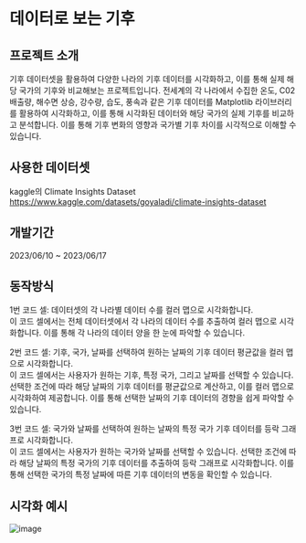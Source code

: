 # 데이터로 보는 기후

## 프로젝트 소개
기후 데이터셋을 활용하여 다양한 나라의 기후 데이터를 시각화하고, 이를 통해 실제 해당 국가의 기후와 비교해보는 프로젝트입니다. 전세계의 각 나라에서 수집한 온도, C02 배출량, 해수면 상승, 강수량, 습도, 풍속과 같은 기후 데이터를 Matplotlib 라이브러리를 활용하여 시각화하고, 이를 통해 시각화된 데이터와 해당 국가의 실제 기후를 비교하고 분석합니다. 이를 통해 기후 변화의 영향과 국가별 기후 차이를 시각적으로 이해할 수 있습니다.

## 사용한 데이터셋
kaggle의 Climate Insights Dataset   
https://www.kaggle.com/datasets/goyaladi/climate-insights-dataset

## 개발기간
2023/06/10 ~ 2023/06/17

## 동작방식
1번 코드 셀: 데이터셋의 각 나라별 데이터 수를 컬러 맵으로 시각화합니다.   
이 코드 셀에서는 전체 데이터셋에서 각 나라의 데이터 수를 추출하여 컬러 맵으로 시각화합니다. 이를 통해 각 나라의 데이터 양을 한 눈에 파악할 수 있습니다.

2번 코드 셀: 기후, 국가, 날짜를 선택하여 원하는 날짜의 기후 데이터 평균값을 컬러 맵으로 시각화합니다.   
이 코드 셀에서는 사용자가 원하는 기후, 특정 국가, 그리고 날짜를 선택할 수 있습니다. 선택한 조건에 따라 해당 날짜의 기후 데이터를 평균값으로 계산하고, 이를 컬러 맵으로 시각화하여 제공합니다. 이를 통해 선택한 날짜의 기후 데이터의 경향을 쉽게 파악할 수 있습니다.

3번 코드 셀: 국가와 날짜를 선택하여 원하는 날짜의 특정 국가 기후 데이터를 등락 그래프로 시각화합니다.   
이 코드 셀에서는 사용자가 원하는 국가와 날짜를 선택할 수 있습니다. 선택한 조건에 따라 해당 날짜의 특정 국가의 기후 데이터를 추출하여 등락 그래프로 시각화합니다. 이를 통해 선택한 국가의 특정 날짜에 따른 기후 데이터의 변동을 확인할 수 있습니다.

## 시각화 예시
![image](https://github.com/namwlee99/climate_in_data/assets/123155552/7847414d-3b87-47ac-ba4f-ab14356c21a7)
